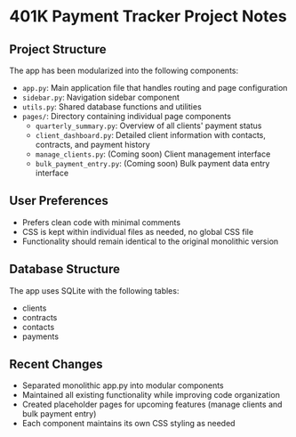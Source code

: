 # 401K Payment Tracker Project Notes

## Project Structure
The app has been modularized into the following components:

- `app.py`: Main application file that handles routing and page configuration
- `sidebar.py`: Navigation sidebar component
- `utils.py`: Shared database functions and utilities
- `pages/`: Directory containing individual page components
  - `quarterly_summary.py`: Overview of all clients' payment status
  - `client_dashboard.py`: Detailed client information with contacts, contracts, and payment history
  - `manage_clients.py`: (Coming soon) Client management interface
  - `bulk_payment_entry.py`: (Coming soon) Bulk payment data entry interface

## User Preferences
- Prefers clean code with minimal comments
- CSS is kept within individual files as needed, no global CSS file
- Functionality should remain identical to the original monolithic version

## Database Structure
The app uses SQLite with the following tables:
- clients
- contracts
- contacts
- payments

## Recent Changes
- Separated monolithic app.py into modular components
- Maintained all existing functionality while improving code organization
- Created placeholder pages for upcoming features (manage clients and bulk payment entry)
- Each component maintains its own CSS styling as needed
